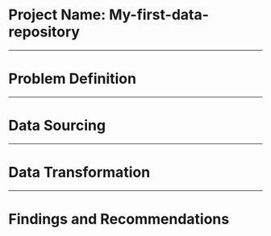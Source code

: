 # Project Name: My-first-data-repository

-------
# Problem Definition

--------
# Data Sourcing


---------
# Data Transformation


--------
# Findings and Recommendations
